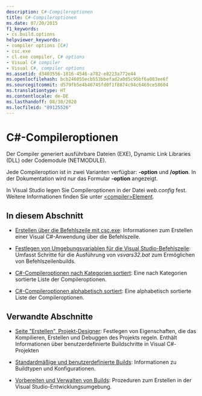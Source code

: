 ```yaml
---
description: C#-Compileroptionen
title: C#-Compileroptionen
ms.date: 07/20/2015
f1_keywords:
- cs.build.options
helpviewer_keywords:
- compiler options [C#]
- csc.exe
- cl.exe compiler, C# options
- Visual C# compiler
- Visual C#, compiler options
ms.assetid: d3403556-1816-4546-a782-e8223a772e44
ms.openlocfilehash: bcb246055ecb553bbefad2a0d5c95bf6a083ee6f
ms.sourcegitcommit: d579fb5e4b46745fd0f1f8874c94c6469ce58604
ms.translationtype: HT
ms.contentlocale: de-DE
ms.lasthandoff: 08/30/2020
ms.locfileid: "89125526"
---
```

# <a name="c-compiler-options"></a>C#-Compileroptionen

Der Compiler generiert ausführbare Dateien (EXE), Dynamic Link Libraries (DLL) oder Codemodule (NETMODULE).

Jede Compileroption ist in zwei Varianten verfügbar: **-option** und **/option**. In der Dokumentation wird nur das Formular **-option** angezeigt.

In Visual Studio legen Sie Compileroptionen in der Datei *web.config* fest. Weitere Informationen finden Sie unter [\<compiler>Element](../../../framework/configure-apps/file-schema/compiler/compiler-element.md).

## <a name="in-this-section"></a>In diesem Abschnitt

- [Erstellen über die Befehlszeile mit csc.exe](command-line-building-with-csc-exe.md): Informationen zum Erstellen einer Visual C#-Anwendung über die Befehlszeile.

- [Festlegen von Umgebungsvariablen für die Visual Studio-Befehlszeile](how-to-set-environment-variables-for-the-visual-studio-command-line.md): Umfasst Schritte für die Ausführung von *vsvars32.bat* zum Ermöglichen von Befehlszeilenbuilds.

- [C#-Compileroptionen nach Kategorien sortiert](listed-by-category.md): Eine nach Kategorien sortierte Liste der Compileroptionen.

- [C#-Compileroptionen alphabetisch sortiert](listed-alphabetically.md): Eine alphabetisch sortierte Liste der Compileroptionen.

## <a name="related-sections"></a>Verwandte Abschnitte

- [Seite "Erstellen", Projekt-Designer](/visualstudio/ide/reference/build-page-project-designer-csharp): Festlegen von Eigenschaften, die das Kompilieren, Erstellen und Debuggen des Projekts regeln. Enthält Informationen über benutzerdefinierte Buildschritte in Visual C#-Projekten

- [Standardmäßige und benutzerdefinierte Builds](/visualstudio/ide/compiling-and-building-in-visual-studio): Informationen zu Buildtypen und Konfigurationen.

- [Vorbereiten und Verwalten von Builds](/visualstudio/ide/building-and-cleaning-projects-and-solutions-in-visual-studio): Prozeduren zum Erstellen in der Visual Studio-Entwicklungsumgebung.
